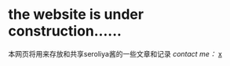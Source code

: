 # the website is under construction......
本网页将用来存放和共享seroliya酱的一些文章和记录
_contact me：_
[x](https://x.com/77KawaiiQwQ/)
